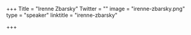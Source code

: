 +++
Title = "Irenne Zbarsky"
Twitter = ""
image = "irenne-zbarsky.png"
type = "speaker"
linktitle = "irenne-zbarsky"

+++


